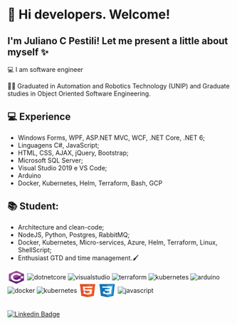 # 📌 Hi developers. Welcome!

## I'm Juliano C Pestili! Let me present a little about myself ✨

💻 I am software engineer

👨‍🎓 Graduated in Automation and Robotics Technology (UNIP) and Graduate studies in Object Oriented Software Engineering. 

## 💻 Experience

- Windows Forms, WPF, ASP.NET MVC, WCF, .NET Core, .NET 6;
- Linguagens C#,  JavaScript;
- HTML, CSS, AJAX, jQuery, Bootstrap;
- Microsoft SQL Server;
- Visual Studio 2019 e VS Code;
- Arduino
- Docker, Kubernetes, Helm, Terraform, Bash, GCP

## 📚 Student:
 - Architecture and clean-code;
 - NodeJS, Python, Postgres, RabbitMQ;
 - Docker, Kubernetes, Micro-services, Azure, Helm, Terraform, Linux, ShellScript;
 - Enthusiast GTD and time management.🖌 

<div style="display: inline_block">
  <img align="center" alt="Csharp" height="30" width="40" src="https://raw.githubusercontent.com/devicons/devicon/master/icons/csharp/csharp-original.svg">
 <img align="center" alt="dotnetcore" height="30" width="40" src="https://cdn.jsdelivr.net/gh/devicons/devicon/icons/dotnetcore/dotnetcore-original.svg" />
 <img align="center" alt="visualstudio" height="30" width="40" src="https://cdn.jsdelivr.net/gh/devicons/devicon/icons/visualstudio/visualstudio-plain.svg" />
  <img align="center" alt="terraform" height="30" width="40" src="https://cdn.jsdelivr.net/gh/devicons/devicon/icons/terraform/terraform-original.svg" />
  <img align="center" alt="kubernetes" height="30" width="40" src="https://cdn.jsdelivr.net/gh/devicons/devicon/icons/kubernetes/kubernetes-plain.svg" />
  <img align="center" alt="arduino" height="30" width="40" src="https://cdn.jsdelivr.net/gh/devicons/devicon/icons/arduino/arduino-original.svg" />       
  <img align="center" alt="docker" height="30" width="40" src="https://cdn.jsdelivr.net/gh/devicons/devicon/icons/docker/docker-plain.svg" />          
  <img align="center" alt="kubernetes" height="30" width="40" src="https://cdn.jsdelivr.net/gh/devicons/devicon/icons/postgresql/postgresql-plain.svg" />     
  <img align="center" alt="html5" height="30" width="40" src="https://raw.githubusercontent.com/devicons/devicon/master/icons/html5/html5-original.svg">
  <img align="center" alt="css3" height="30" width="40" src="https://raw.githubusercontent.com/devicons/devicon/master/icons/css3/css3-original.svg">
  <img align="center" alt="javascript" height="30" width="40" src="https://cdn.jsdelivr.net/gh/devicons/devicon/icons/javascript/javascript-plain.svg" />          
</div>

##

[![Linkedin Badge](https://img.shields.io/badge/-LinkedIn-blue?style=flat-square&logo=Linkedin&logoColor=white&link=https://www.linkedin.com/in/julianopestili/?locale=en_US)](https://www.linkedin.com/in/julianopestili/?locale=en_US)
